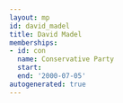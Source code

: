 ```yaml
---
layout: mp
id: david_madel
title: David Madel
memberships:
- id: con
  name: Conservative Party
  start: 
  end: '2000-07-05'
autogenerated: true
---
```

